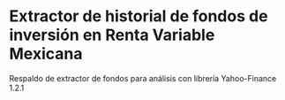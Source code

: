 # Extractor de historial de fondos de inversión en Renta Variable Mexicana

Respaldo de extractor de fondos para análisis con librería Yahoo-Finance 1.2.1

